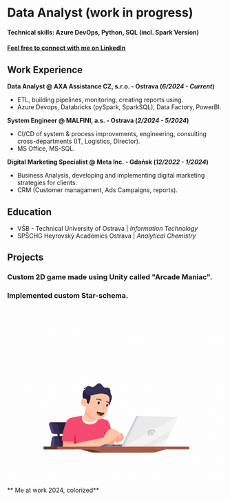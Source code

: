 # Data Analyst (work in progress)

#### Technical skills: Azure DevOps, Python, SQL (incl. Spark Version) 
#### [Feel free to connect with me on LinkedIn](https://www.linkedin.com/in/rene-gregory)

## Work Experience
**Data Analyst @ AXA Assistance CZ, s.r.o. - Ostrava (_6/2024 - Current_)**
- ETL, building pipelines, monitoring, creating reports using.
- Azure Devops, Databricks (pySpark, SparkSQL), Data Factory, PowerBI.    

**System Engineer @ MALFINI, a.s. - Ostrava (_2/2024 - 5/2024_)**
- CI/CD of system & process improvements, engineering, consulting cross-departments (IT, Logistics, Director).
- MS Office, MS-SQL.
  
**Digital Marketing Specialist @ Meta Inc. - Gdańsk (_12/2022 - 1/2024_)**
- Business Analysis, developing and implementing digital marketing strategies for clients.
- CRM (Customer managament, Ads Campaigns, reports).

## Education
- VŠB - Technical University of Ostrava | _Information Technology_
- SPŠCHG Heyrovský Academics Ostrava | _Analytical Chemistry_

## Projects

### Custom 2D game made using Unity called "Arcade Maniac".

### Implemented custom Star-schema.
<br><br>
![Me at work, colorized](/assets/img/y.gif)
**                  Me at work 2024, colorized**
